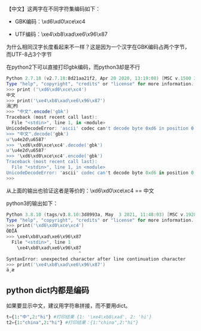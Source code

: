 【中文】这两字在不同字符集编码如下：

- GBK编码：\xd6\xd0\xce\xc4

- UTF编码：\xe4\xb8\xad\xe6\x96\x87

为什么相同汉字长度看起来不一样？这是因为一个汉字在GBK编码占两个字节，而UTF-8占3个字节

在python2下可以直接打印gbk编码，而python3却是不行

```powershell
Python 2.7.18 (v2.7.18:8d21aa21f2, Apr 20 2020, 13:19:08) [MSC v.1500 32 bit (Intel)] on win32
Type "help", "copyright", "credits" or "license" for more information.
>>> print ('\xd6\xd0\xce\xc4')
中文
>>> print('\xe4\xb8\xad\xe6\x96\x87')
涓枃
>>> "中文".encode('gbk')
Traceback (most recent call last):
  File "<stdin>", line 1, in <module>
UnicodeDecodeError: 'ascii' codec can't decode byte 0xd6 in position 0: ordinal not in range(128)
>>> "中文".decode('gbk')
u'\u4e2d\u6587'
>>> '\xd6\xd0\xce\xc4'.decode('gbk')
u'\u4e2d\u6587'
>>> '\xd6\xd0\xce\xc4'.encode('gbk')
Traceback (most recent call last):
  File "<stdin>", line 1, in <module>
UnicodeDecodeError: 'ascii' codec can't decode byte 0xd6 in position 0: ordinal not in range(128)
>>>
```

从上面的输出也验证这者是等价的：\xd6\xd0\xce\xc4 == 中文

python3的输出如下：

```powershell
Python 3.8.10 (tags/v3.8.10:3d8993a, May  3 2021, 11:48:03) [MSC v.1928 64 bit (AMD64)] on win32
Type "help", "copyright", "credits" or "license" for more information.
>>> print('\xd6\xd0\xce\xc4')
ÖÐÎÄ
>>> \xe4\xb8\xad\xe6\x96\x87
  File "<stdin>", line 1
    \xe4\xb8\xad\xe6\x96\x87
                           ^
SyntaxError: unexpected character after line continuation character
>>> print('\xe4\xb8\xad\xe6\x96\x87')
ä¸­æ
```

## python dict内都是编码

如果要显示中文，建议用字符串拼接，而不要用dict。

```python
t={1:"中",2:"hi"} #打印结果 {1: '\xe4\xb8\xad', 2: 'hi'}
t2={1:"china",2:"hi"} #打印结果：{1:"china",2:"hi"}
```
